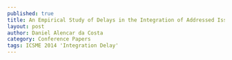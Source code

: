 ---
published: true
title: An Empirical Study of Delays in the Integration of Addressed Issues
layout: post
author: Daniel Alencar da Costa 
category: Conference Papers
tags: ICSME 2014 'Integration Delay'
---   

